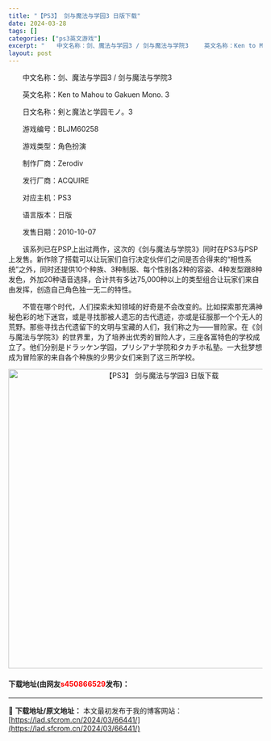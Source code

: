 ```yaml
---
title: "【PS3】 剑与魔法与学园3 日版下载"
date: 2024-03-28
tags: []
categories: ["ps3英文游戏"]
excerpt: "　　中文名称：剑、魔法与学园3 / 剑与魔法与学院3 　　英文名称：Ken to Mahou to Gakuen Mono. 3 　　日文名称：剣と魔法と学园モノ。3 　　游戏编号：BLJM60258 　　游戏类型：角色扮演 　　制作厂商：Zerodiv 　　发行厂商：ACQUIRE 　　对应主机：&hellip;"
layout: post
---
```


 <p>　　中文名称：剑、魔法与学园3 / 剑与魔法与学院3</p> <p>　　英文名称：Ken to Mahou to Gakuen Mono. 3</p> <p>　　日文名称：剣と魔法と学园モノ。3</p> <p>　　游戏编号：BLJM60258</p> <p>　　游戏类型：角色扮演</p> <p>　　制作厂商：Zerodiv</p> <p>　　发行厂商：ACQUIRE</p> <p>　　对应主机：PS3</p> <p>　　语言版本：日版</p> <p>　　发售日期：2010-10-07</p> <p>　　该系列已在PSP上出过两作，这次的《剑与魔法与学院3》同时在PS3与PSP上发售。新作除了搭载可以让玩家们自行决定伙伴们之间是否合得来的&ldquo;相性系统&rdquo;之外，同时还提供10个种族、3种制服、每个性别各2种的容姿、4种发型跟8种发色，外加20种语音选择，合计共有多达75,000种以上的类型组合让玩家们来自由发挥，创造自己角色独一无二的特性。</p> <p>　　不管在哪个时代，人们探索未知领域的好奇是不会改变的。比如探索那充满神秘色彩的地下迷宫，或是寻找那被人遗忘的古代遗迹，亦或是征服那一个个无人的荒野。那些寻找古代遗留下的文明与宝藏的人们，我们称之为&mdash;&mdash;冒险家。在《剑与魔法与学院3》的世界里，为了培养出优秀的冒险人才，三座各富特色的学校成立了。他们分别是ドラッケン学园，プリシアナ学院和タカチホ私塾。一大批梦想成为冒险家的来自各个种族的少男少女们来到了这三所学校。</p> <p align="center"><img align="" border="0" src="https://lad.sfcrom.cn/wp-content/uploads/2024/03/20240328_66051bc069c86.jpg" width="593" alt="【PS3】 剑与魔法与学园3 日版下载" /></p> <p><h4>下载地址(由网友<font color="red">s450866529</font>发布)：</h4></p> 

---
📖 **下载地址/原文地址：** 本文最初发布于我的博客网站：[https://lad.sfcrom.cn/2024/03/66441/](https://lad.sfcrom.cn/2024/03/66441/)
